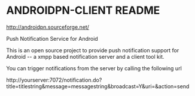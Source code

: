 # ANDROIDPN-CLIENT README
http://androidpn.sourceforge.net/

Push Notification Service for Android

This is an open source project to provide push notification support for Android
-- a xmpp based notification server and a client tool kit.

You can trigger notifications from the server by calling the following url

http://yourserver:7072/notification.do?title=titlestring&message=messagestring&broadcast=Y&uri=&action=send
